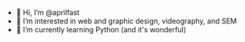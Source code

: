 - 👋 Hi, I’m @aprilfast
- 👀 I’m interested in web and graphic design, videography, and SEM
- 🌱 I’m currently learning Python (and it's wonderful)

<!---
aprilfast/aprilfast is a ✨ special ✨ repository because its `README.md` (this file) appears on your GitHub profile.
You can click the Preview link to take a look at your changes.
--->
